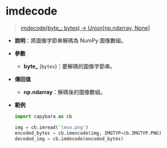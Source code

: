 # imdecode

> [imdecode(byte\_: bytes) -> Union[np.ndarray, None]](https://github.com/DocsaidLab/Capybara/blob/975d62fba4f76db59e715c220f7a2af5ad8d050e/capybara/vision/improc.py#L107)

- **說明**：將圖像字節串解碼為 NumPy 圖像數組。

- **參數**

  - **byte\_** (`bytes`)：要解碼的圖像字節串。

- **傳回值**

  - **np.ndarray**：解碼後的圖像數組。

- **範例**

  ```python
  import capybara as cb

  img = cb.imread('lena.png')
  encoded_bytes = cb.imencode(img, IMGTYP=cb.IMGTYP.PNG)
  decoded_img = cb.imdecode(encoded_bytes)
  ```
